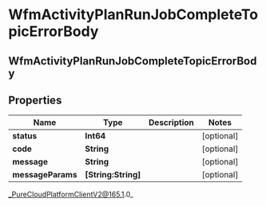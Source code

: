 # WfmActivityPlanRunJobCompleteTopicErrorBody

## WfmActivityPlanRunJobCompleteTopicErrorBody

## Properties

|Name | Type | Description | Notes|
|------------ | ------------- | ------------- | -------------|
| **status** | **Int64** |  | [optional] |
| **code** | **String** |  | [optional] |
| **message** | **String** |  | [optional] |
| **messageParams** | **[String:String]** |  | [optional] |



_PureCloudPlatformClientV2@165.1.0_
